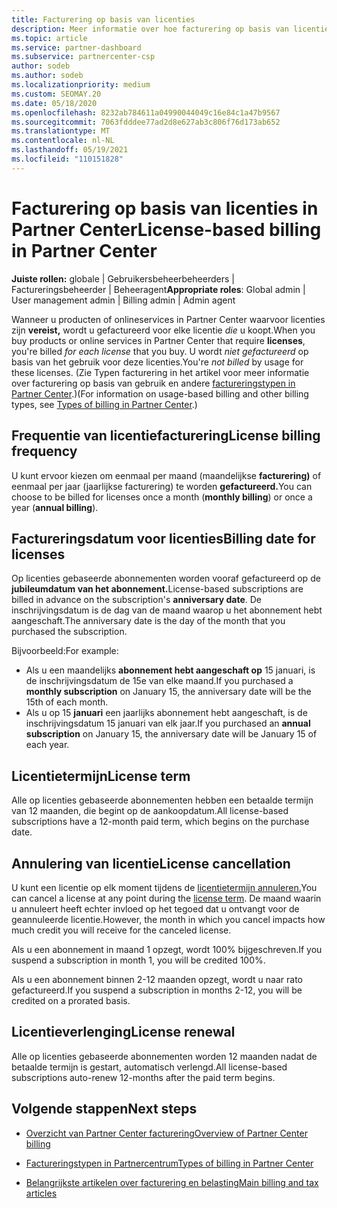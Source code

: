```yaml
---
title: Facturering op basis van licenties
description: Meer informatie over hoe facturering op basis van licenties verschilt van facturering op basis van gebruik in Partner Center, waaronder hoe u per licentie wordt gefactureerd (niet op basis van licentiegebruik).
ms.topic: article
ms.service: partner-dashboard
ms.subservice: partnercenter-csp
author: sodeb
ms.author: sodeb
ms.localizationpriority: medium
ms.custom: SEOMAY.20
ms.date: 05/18/2020
ms.openlocfilehash: 8232ab784611a04990044049c16e84c1a47b9567
ms.sourcegitcommit: 7063fdddee77ad2d8e627ab3c806f76d173ab652
ms.translationtype: MT
ms.contentlocale: nl-NL
ms.lasthandoff: 05/19/2021
ms.locfileid: "110151828"
---
```

# <a name="license-based-billing-in-partner-center"></a><span data-ttu-id="de0d7-103">Facturering op basis van licenties in Partner Center</span><span class="sxs-lookup"><span data-stu-id="de0d7-103">License-based billing in Partner Center</span></span>

<span data-ttu-id="de0d7-104">**Juiste rollen:** globale | Gebruikersbeheerbeheerders | Factureringsbeheerder | Beheeragent</span><span class="sxs-lookup"><span data-stu-id="de0d7-104">**Appropriate roles**: Global admin | User management admin | Billing admin | Admin agent</span></span>

<span data-ttu-id="de0d7-105">Wanneer u producten of onlineservices in Partner Center waarvoor licenties zijn **vereist,** wordt u gefactureerd voor elke licentie *die* u koopt.</span><span class="sxs-lookup"><span data-stu-id="de0d7-105">When you buy products or online services in Partner Center that require **licenses**, you're billed *for each license* that you buy.</span></span> <span data-ttu-id="de0d7-106">U wordt *niet gefactureerd* op basis van het gebruik voor deze licenties.</span><span class="sxs-lookup"><span data-stu-id="de0d7-106">You're *not billed* by usage for these licenses.</span></span> <span data-ttu-id="de0d7-107">(Zie Typen facturering in het artikel voor meer informatie over facturering op basis van gebruik en andere [factureringstypen in Partner Center](./billing-basics.md).)</span><span class="sxs-lookup"><span data-stu-id="de0d7-107">(For information on usage-based billing and other billing types, see [Types of billing in Partner Center](./billing-basics.md).)</span></span>

## <a name="license-billing-frequency"></a><span data-ttu-id="de0d7-108">Frequentie van licentiefacturering</span><span class="sxs-lookup"><span data-stu-id="de0d7-108">License billing frequency</span></span>

<span data-ttu-id="de0d7-109">U kunt ervoor kiezen om eenmaal per maand (maandelijkse **facturering)** of eenmaal per jaar (jaarlijkse facturering) te worden **gefactureerd.**</span><span class="sxs-lookup"><span data-stu-id="de0d7-109">You can choose to be billed for licenses once a month (**monthly billing**) or once a year (**annual billing**).</span></span> 

## <a name="billing-date-for-licenses"></a><span data-ttu-id="de0d7-110">Factureringsdatum voor licenties</span><span class="sxs-lookup"><span data-stu-id="de0d7-110">Billing date for licenses</span></span>

<span data-ttu-id="de0d7-111">Op licenties gebaseerde abonnementen worden vooraf gefactureerd op de **jubileumdatum van het abonnement.**</span><span class="sxs-lookup"><span data-stu-id="de0d7-111">License-based subscriptions are billed in advance on the subscription's **anniversary date**.</span></span> <span data-ttu-id="de0d7-112">De inschrijvingsdatum is de dag van de maand waarop u het abonnement hebt aangeschaft.</span><span class="sxs-lookup"><span data-stu-id="de0d7-112">The anniversary date is the day of the month that you purchased the subscription.</span></span>

<span data-ttu-id="de0d7-113">Bijvoorbeeld:</span><span class="sxs-lookup"><span data-stu-id="de0d7-113">For example:</span></span>

- <span data-ttu-id="de0d7-114">Als u een maandelijks **abonnement hebt aangeschaft op** 15 januari, is de inschrijvingsdatum de 15e van elke maand.</span><span class="sxs-lookup"><span data-stu-id="de0d7-114">If you purchased a **monthly subscription** on January 15, the anniversary date will be the 15th of each month.</span></span>
- <span data-ttu-id="de0d7-115">Als u op 15 **januari** een jaarlijks abonnement hebt aangeschaft, is de inschrijvingsdatum 15 januari van elk jaar.</span><span class="sxs-lookup"><span data-stu-id="de0d7-115">If you purchased an **annual subscription** on January 15, the anniversary date will be January 15 of each year.</span></span>

## <a name="license-term"></a><span data-ttu-id="de0d7-116">Licentietermijn</span><span class="sxs-lookup"><span data-stu-id="de0d7-116">License term</span></span>

<span data-ttu-id="de0d7-117">Alle op licenties gebaseerde abonnementen hebben een betaalde termijn van 12 maanden, die begint op de aankoopdatum.</span><span class="sxs-lookup"><span data-stu-id="de0d7-117">All license-based subscriptions have a 12-month paid term, which begins on the purchase date.</span></span>

## <a name="license-cancellation"></a><span data-ttu-id="de0d7-118">Annulering van licentie</span><span class="sxs-lookup"><span data-stu-id="de0d7-118">License cancellation</span></span>

<span data-ttu-id="de0d7-119">U kunt een licentie op elk moment tijdens de [licentietermijn annuleren.](#license-term)</span><span class="sxs-lookup"><span data-stu-id="de0d7-119">You can cancel a license at any point during the [license term](#license-term).</span></span> <span data-ttu-id="de0d7-120">De maand waarin u annuleert heeft echter invloed op het tegoed dat u ontvangt voor de geannuleerde licentie.</span><span class="sxs-lookup"><span data-stu-id="de0d7-120">However, the month in which you cancel impacts how much credit you will receive for the canceled license.</span></span>

<span data-ttu-id="de0d7-121">Als u een abonnement in maand 1 opzegt, wordt 100% bijgeschreven.</span><span class="sxs-lookup"><span data-stu-id="de0d7-121">If you suspend a subscription in month 1, you will be credited 100%.</span></span>

<span data-ttu-id="de0d7-122">Als u een abonnement binnen 2-12 maanden opzegt, wordt u naar rato gefactureerd.</span><span class="sxs-lookup"><span data-stu-id="de0d7-122">If you suspend a subscription in months 2-12, you will be credited on a prorated basis.</span></span>

## <a name="license-renewal"></a><span data-ttu-id="de0d7-123">Licentieverlenging</span><span class="sxs-lookup"><span data-stu-id="de0d7-123">License renewal</span></span>

<span data-ttu-id="de0d7-124">Alle op licenties gebaseerde abonnementen worden 12 maanden nadat de betaalde termijn is gestart, automatisch verlengd.</span><span class="sxs-lookup"><span data-stu-id="de0d7-124">All license-based subscriptions auto-renew 12-months after the paid term begins.</span></span>

## <a name="next-steps"></a><span data-ttu-id="de0d7-125">Volgende stappen</span><span class="sxs-lookup"><span data-stu-id="de0d7-125">Next steps</span></span>

- [<span data-ttu-id="de0d7-126">Overzicht van Partner Center facturering</span><span class="sxs-lookup"><span data-stu-id="de0d7-126">Overview of Partner Center billing</span></span>](billing-basics.md)

- [<span data-ttu-id="de0d7-127">Factureringstypen in Partnercentrum</span><span class="sxs-lookup"><span data-stu-id="de0d7-127">Types of billing in Partner Center</span></span>](./billing-basics.md)

- [<span data-ttu-id="de0d7-128">Belangrijkste artikelen over facturering en belasting</span><span class="sxs-lookup"><span data-stu-id="de0d7-128">Main billing and tax articles</span></span>](billing.md)